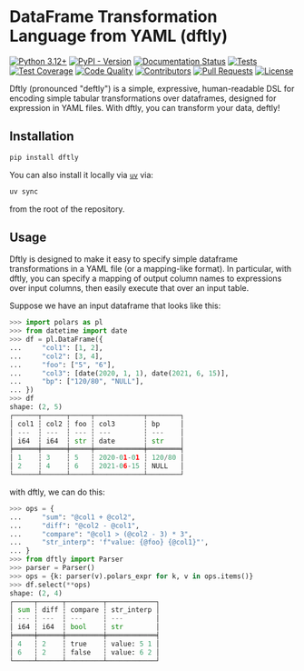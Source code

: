 # DataFrame Transformation Language from YAML (dftly)

[![Python 3.12+](https://img.shields.io/badge/-Python_3.12+-blue?logo=python&logoColor=white)](https://www.python.org/downloads/release/python-3100/)
[![PyPI - Version](https://img.shields.io/pypi/v/dftly)](https://pypi.org/project/dftly/)
[![Documentation Status](https://readthedocs.org/projects/dftly/badge/?version=latest)](https://dftly.readthedocs.io/en/latest/?badge=latest)
[![Tests](https://github.com/mmcdermott/dftly/actions/workflows/tests.yaml/badge.svg)](https://github.com/mmcdermott/dftly/actions/workflows/tests.yaml)
[![Test Coverage](https://codecov.io/github/mmcdermott/dftly/graph/badge.svg?token=BV119L5JQJ)](https://codecov.io/github/mmcdermott/dftly)
[![Code Quality](https://github.com/mmcdermott/dftly/actions/workflows/code-quality-main.yaml/badge.svg)](https://github.com/mmcdermott/dftly/actions/workflows/code-quality-main.yaml)
[![Contributors](https://img.shields.io/github/contributors/mmcdermott/dftly.svg)](https://github.com/mmcdermott/dftly/graphs/contributors)
[![Pull Requests](https://img.shields.io/badge/PRs-welcome-brightgreen.svg)](https://github.com/mmcdermott/dftly/pulls)
[![License](https://img.shields.io/badge/License-MIT-green.svg?labelColor=gray)](https://github.com/mmcdermott/dftly#license)

Dftly (pronounced "deftly") is a simple, expressive, human-readable DSL for encoding simple tabular
transformations over dataframes, designed for expression in YAML files. With dftly, you can transform your
data, deftly!

## Installation

```bash
pip install dftly
```

You can also install it locally via [`uv`](https://docs.astral.sh/uv/) via:

```bash
uv sync
```

from the root of the repository.

## Usage

Dftly is designed to make it easy to specify simple dataframe transformations in a YAML file (or a
mapping-like format). In particular, with dftly, you can specify a mapping of output column names to
expressions over input columns, then easily execute that over an input table.

Suppose we have an input dataframe that looks like this:

```python
>>> import polars as pl
>>> from datetime import date
>>> df = pl.DataFrame({
...     "col1": [1, 2],
...     "col2": [3, 4],
...     "foo": ["5", "6"],
...     "col3": [date(2020, 1, 1), date(2021, 6, 15)],
...     "bp": ["120/80", "NULL"],
... })
>>> df
shape: (2, 5)
┌──────┬──────┬─────┬────────────┬────────┐
│ col1 ┆ col2 ┆ foo ┆ col3       ┆ bp     │
│ ---  ┆ ---  ┆ --- ┆ ---        ┆ ---    │
│ i64  ┆ i64  ┆ str ┆ date       ┆ str    │
╞══════╪══════╪═════╪════════════╪════════╡
│ 1    ┆ 3    ┆ 5   ┆ 2020-01-01 ┆ 120/80 │
│ 2    ┆ 4    ┆ 6   ┆ 2021-06-15 ┆ NULL   │
└──────┴──────┴─────┴────────────┴────────┘

```

with dftly, we can do this:

```python
>>> ops = {
...     "sum": "@col1 + @col2",
...     "diff": "@col2 - @col1",
...     "compare": "@col1 > (@col2 - 3) * 3",
...     "str_interp": 'f"value: {@foo} {@col1}"',
... }
>>> from dftly import Parser
>>> parser = Parser()
>>> ops = {k: parser(v).polars_expr for k, v in ops.items()}
>>> df.select(**ops)
shape: (2, 4)
┌─────┬──────┬─────────┬────────────┐
│ sum ┆ diff ┆ compare ┆ str_interp │
│ --- ┆ ---  ┆ ---     ┆ ---        │
│ i64 ┆ i64  ┆ bool    ┆ str        │
╞═════╪══════╪═════════╪════════════╡
│ 4   ┆ 2    ┆ true    ┆ value: 5 1 │
│ 6   ┆ 2    ┆ false   ┆ value: 6 2 │
└─────┴──────┴─────────┴────────────┘

```
